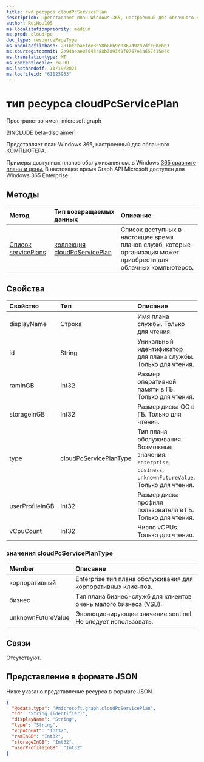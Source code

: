 ```yaml
---
title: тип ресурса cloudPcServicePlan
description: Представляет план Windows 365, настроенный для облачного КОМПЬЮТЕРА.
author: RuiHou105
ms.localizationpriority: medium
ms.prod: cloud-pc
doc_type: resourcePageType
ms.openlocfilehash: 281bfdbaefde3b58b8bb9c0367d92d7dfc0bebb3
ms.sourcegitcommit: 2e94beae05043a88b389349f0767e3a657415e4c
ms.translationtype: MT
ms.contentlocale: ru-RU
ms.lasthandoff: 11/19/2021
ms.locfileid: "61123953"
---
```

# <a name="cloudpcserviceplan-resource-type"></a>тип ресурса cloudPcServicePlan

Пространство имен: microsoft.graph

[!INCLUDE [beta-disclaimer](../../includes/beta-disclaimer.md)]

Представляет план Windows 365, настроенный для облачного КОМПЬЮТЕРА.

Примеры доступных планов обслуживания см. в Windows [365 сравните планы и цены.](https://www.microsoft.com/windows-365/business/compare-plans-pricing) В настоящее время Graph API Microsoft доступен для Windows 365 Enterprise.

## <a name="methods"></a>Методы

|Метод|Тип возвращаемых данных|Описание|
|:---|:---|:---|
|[Список servicePlans](../api/virtualendpoint-list-serviceplans.md)|[коллекция cloudPcServicePlan](../resources/cloudpcserviceplan.md)|Список доступных в настоящее время планов служб, которые организация может приобрести для облачных компьютеров.|

## <a name="properties"></a>Свойства

|Свойство|Тип|Описание|
|:---|:---|:---|
|displayName|Строка|Имя плана службы. Только для чтения.|
|id|String|Уникальный идентификатор для плана службы. Только для чтения.|
|ramInGB|Int32|Размер оперативной памяти в ГБ. Только для чтения.|
|storageInGB|Int32|Размер диска ОС в ГБ. Только для чтения.|
|type|[cloudPcServicePlanType](#cloudpcserviceplantype-values)|Тип плана обслуживания. Возможные значения: `enterprise`, `business`, `unknownFutureValue`. Только для чтения.|
|userProfileInGB|Int32|Размер диска профиля пользователя в ГБ. Только для чтения.|
|vCpuCount|Int32|Число vCPUs. Только для чтения.|

### <a name="cloudpcserviceplantype-values"></a>значения cloudPcServicePlanType

|Member|Описание|
|:---|:---|
|корпоративный|Enterprise тип плана обслуживания для корпоративных клиентов.|
|бизнес|Тип плана бизнес-служб для клиентов очень малого бизнеса (VSB).|
|unknownFutureValue|Эволюционирующее значение sentinel. Не следует использовать.|

## <a name="relationships"></a>Связи

Отсутствуют.

## <a name="json-representation"></a>Представление в формате JSON

Ниже указано представление ресурса в формате JSON.
<!-- {
  "blockType": "resource",
  "keyProperty": "id",
  "@odata.type": "microsoft.graph.cloudPcServicePlan",
  "baseType": "microsoft.graph.entity",
  "openType": false
}
-->

``` json
{
  "@odata.type": "#microsoft.graph.cloudPcServicePlan",
  "id": "String (identifier)",
  "displayName": "String",
  "type": "String",
  "vCpuCount": "Int32",
  "ramInGB": "Int32",
  "storageInGB": "Int32",
  "userProfileInGB": "Int32"
}
```
